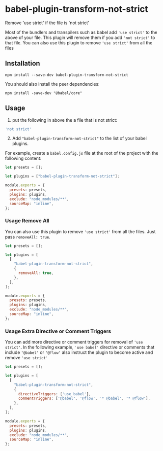 # babel-plugin-transform-not-strict

Remove 'use strict' if the file is 'not strict'

Most of the bundlers and transpilers such as babel add `'use strict'` to the above of your file. This plugin will remove them if you add `'not strict'` to that file. You can also use this plugin to remove `'use strict'` from all the files

## Installation
```
npm install --save-dev babel-plugin-transform-not-strict
```

You should also install the peer dependencies:
```
npm install -save-dev "@babel/core"
```

## Usage

1) put the following in above the a file that is not strict:
```js
'not strict'
```

2) Add `"babel-plugin-transform-not-strict"` to the list of your babel plugins.

For example, create a `babel.config.js` file at the root of the project with the following content:
```js
let presets = [];

let plugins = ["babel-plugin-transform-not-strict"];

module.exports = {
  presets: presets,
  plugins: plugins,
  exclude: "node_modules/**",
  sourceMap: "inline",
};
```

### Usage Remove All

You can also use this plugin to remove `'use strict'` from all the files. Just pass `removeAll: true`.
```js
let presets = [];

let plugins = [
  [
    "babel-plugin-transform-not-strict",
    {
      removeAll: true,
    },
  ],
];

module.exports = {
  presets: presets,
  plugins: plugins,
  exclude: "node_modules/**",
  sourceMap: "inline",
};
```

### Usage Extra Directive or Comment Triggers

You can add more directive or comment triggers for removal of `'use strict'`. In the following example, `'use babel'` directive or comments that include `'@babel'` or `'@flow'` also instruct the plugin to become active and remove `'use strict'`
```js
let presets = [];

let plugins = [
  [
    "babel-plugin-transform-not-strict",
    {
      directiveTriggers: ['use babel'],
      commentTriggers: ['@babel', '@flow', '* @babel', '* @flow'],
    },
  ],
];

module.exports = {
  presets: presets,
  plugins: plugins,
  exclude: "node_modules/**",
  sourceMap: "inline",
};
```
